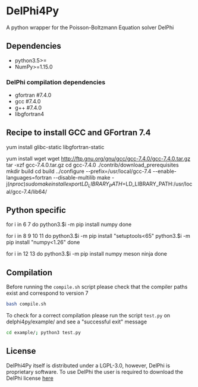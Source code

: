 # DelPhi4Py

A python wrapper for the Poisson-Boltzmann Equation solver DelPhi

## Dependencies

- python3.5>=
- NumPy>=1.15.0

### DelPhi compilation dependencies

- gfortran #7.4.0
- gcc #7.4.0
- g++ #7.4.0
- libgfortran4

## Recipe to install GCC and GFortran 7.4

yum install glibc-static libgfortran-static

yum install wget
wget http://ftp.gnu.org/gnu/gcc/gcc-7.4.0/gcc-7.4.0.tar.gz
tar -xzf gcc-7.4.0.tar.gz
cd gcc-7.4.0
./contrib/download_prerequisites
mkdir build
cd build
../configure --prefix=/usr/local/gcc-7.4 --enable-languages=fortran --disable-multilib
make -j$(nproc)
sudo make install
export LD_LIBRARY_PATH=$LD_LIBRARY_PATH:/usr/local/gcc-7.4/lib64/

## Python specific

for i in 6 7
do
    python3.$i -m pip install numpy
done

for i in 8 9 10 11
do
    python3.$i -m pip install "setuptools<65" 
    python3.$i -m pip install "numpy<1.26"
done

for i in 12 13
do
    python3.$i -m pip install numpy meson ninja
done

## Compilation

Before running the `compile.sh` script please check that the compiler paths exist and correspond to version 7

```bash
bash compile.sh
```
To check for a correct compilation please run the script `test.py` on delphi4py/example/ and see a "successful exit" message
```bash
cd example/; python3 test.py
```

## License

DelPhi4Py itself is distributed under a LGPL-3.0, however, DelPhi is
proprietary software. To use DelPhi the user is required to download the DelPhi license [here](https://honiglab.c2b2.columbia.edu/software/cgi-bin/software.pl?input=DelPhi)